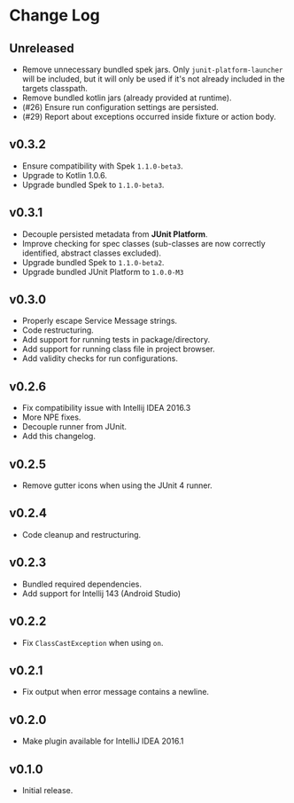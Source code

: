 # Change Log

## Unreleased
- Remove unnecessary bundled spek jars. Only `junit-platform-launcher` will be included, but
  it will only be used if it's not already included in the targets classpath.
- Remove bundled kotlin jars (already provided at runtime).
- (#26) Ensure run configuration settings are persisted.
- (#29) Report about exceptions occurred inside fixture or action body.

## v0.3.2
- Ensure compatibility with Spek `1.1.0-beta3`.
- Upgrade to Kotlin 1.0.6.
- Upgrade bundled Spek to `1.1.0-beta3`.

## v0.3.1
- Decouple persisted metadata from **JUnit Platform**.
- Improve checking for spec classes (sub-classes are now correctly identified, abstract classes excluded).
- Upgrade bundled Spek to `1.1.0-beta2`.
- Upgrade bundled JUnit Platform to `1.0.0-M3`

## v0.3.0
- Properly escape Service Message strings.
- Code restructuring.
- Add support for running tests in package/directory.
- Add support for running class file in project browser.
- Add validity checks for run configurations.

## v0.2.6
- Fix compatibility issue with Intellij IDEA 2016.3
- More NPE fixes.
- Decouple runner from JUnit.
- Add this changelog.

## v0.2.5
- Remove gutter icons when using the JUnit 4 runner.

## v0.2.4
- Code cleanup and restructuring.

## v0.2.3
- Bundled required dependencies.
- Add support for Intellij 143 (Android Studio)
 
## v0.2.2
- Fix `ClassCastException` when using `on`.

## v0.2.1
- Fix output when error message contains a newline.

## v0.2.0
- Make plugin available for IntelliJ IDEA 2016.1

## v0.1.0
- Initial release.
